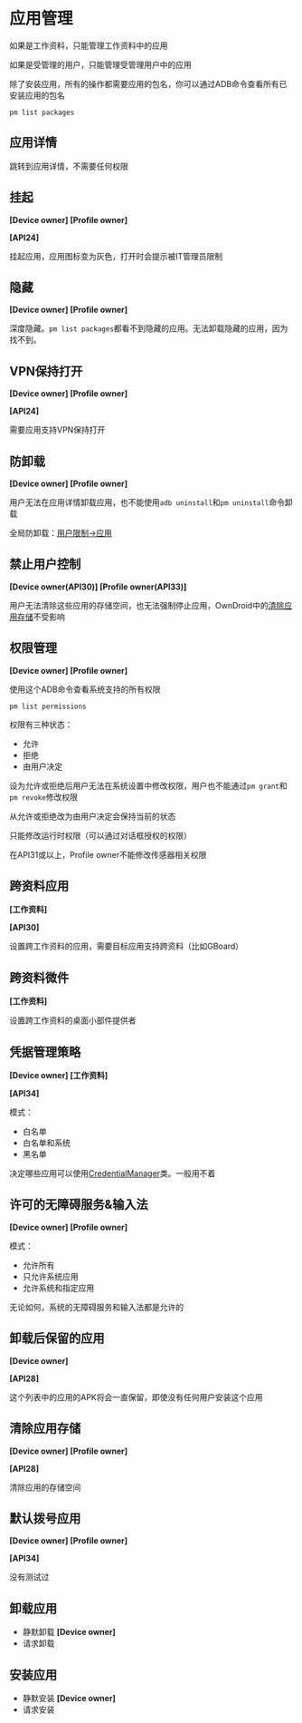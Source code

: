 # 应用管理

如果是工作资料，只能管理工作资料中的应用

如果是受管理的用户，只能管理受管理用户中的应用

除了安装应用，所有的操作都需要应用的包名，你可以通过ADB命令查看所有已安装应用的包名

```shell
pm list packages
```

## 应用详情

跳转到应用详情，不需要任何权限

## 挂起

**[Device owner] [Profile owner]**

**[API24]**

挂起应用，应用图标变为灰色，打开时会提示被IT管理员限制

## 隐藏

**[Device owner] [Profile owner]**

深度隐藏。`pm list packages`都看不到隐藏的应用。无法卸载隐藏的应用，因为找不到。

## VPN保持打开

**[Device owner] [Profile owner]**

**[API24]**

需要应用支持VPN保持打开

## 防卸载

**[Device owner] [Profile owner]**

用户无法在应用详情卸载应用，也不能使用`adb uninstall`和`pm uninstall`命令卸载

全局防卸载：[用户限制->应用](UserRestriction#应用)

## 禁止用户控制

**[Device owner(API30)] [Profile owner(API33)]**

用户无法清除这些应用的存储空间，也无法强制停止应用，OwnDroid中的[清除应用存储](#清除应用存储)不受影响

## 权限管理

**[Device owner] [Profile owner]**

使用这个ADB命令查看系统支持的所有权限

```shell
pm list permissions
```

权限有三种状态：

- 允许
- 拒绝
- 由用户决定

设为允许或拒绝后用户无法在系统设置中修改权限，用户也不能通过`pm grant`和`pm revoke`修改权限

从允许或拒绝改为由用户决定会保持当前的状态

只能修改运行时权限（可以通过对话框授权的权限）

在API31或以上，Profile owner不能修改传感器相关权限

## 跨资料应用

**[工作资料]**

**[API30]**

设置跨工作资料的应用，需要目标应用支持跨资料（比如GBoard）

## 跨资料微件

**[工作资料]**

设置跨工作资料的桌面小部件提供者

## 凭据管理策略

**[Device owner] [工作资料]**

**[API34]**

模式：

- 白名单
- 白名单和系统
- 黑名单

决定哪些应用可以使用[CredentialManager](https://developer.android.google.cn/reference/kotlin/android/credentials/CredentialManager.html)类。一般用不着

## 许可的无障碍服务&输入法

**[Device owner] [Profile owner]**

模式：

- 允许所有
- 只允许系统应用
- 允许系统和指定应用

无论如何，系统的无障碍服务和输入法都是允许的

## 卸载后保留的应用

**[Device owner]**

**[API28]**

这个列表中的应用的APK将会一直保留，即使没有任何用户安装这个应用

## 清除应用存储

**[Device owner] [Profile owner]**

**[API28]**

清除应用的存储空间

## 默认拨号应用

**[Device owner] [Profile owner]**

**[API34]**

没有测试过

## 卸载应用

- 静默卸载 **[Device owner]**
- 请求卸载

## 安装应用

- 静默安装 **[Device owner]**
- 请求安装
